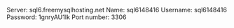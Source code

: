 Server: sql6.freemysqlhosting.net
Name: sql6148416
Username: sql6148416
Password: 1gnryAU1Ik
Port number: 3306